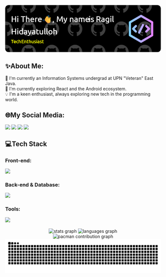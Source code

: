 <div align="center">
  <img src="./github-header-image.png" alt="Header">
</div>

## ✨About Me:
🏫 I'm currently an Information Systems undergrad at UPN "Veteran" East Java.<br>
🧠 I'm currently exploring React and the Android ecosystem.<br>
💡 I'm a keen enthusiast, always exploring new tech in the programming world.<br>

## 🌐My Social Media:
<p align="left" gap="25">
    <a href="https://instagram.com/ragilhidayah_/"><img src="https://skillicons.dev/icons?i=instagram"></a>
    <a href="https://linkedin.com/in/ragilhidayah"><img src="https://skillicons.dev/icons?i=linkedin"></a>
    <a href="https://github.com/NemesisID"><img src="https://skillicons.dev/icons?i=github"></a>
    <a href="mailto:ragilhidayah1990@gmail.com"><img src="https://skillicons.dev/icons?i=gmail"></a>
</p>

## 💻Tech Stack

<div margin-bottom:"5px">
    <h3>Front-end:</h3>
    <img src="https://skillicons.dev/icons?i=html,css,bootstrap,tailwind,npm,flutter">
</div>

<div gap-bottom: "5px">
    <h3>Back-end & Database:</h3>
    <img src="https://skillicons.dev/icons?i=laravel,nodejs,java,php,python,mysql,mongodb,sqlite">
</div>

<div gap-bottom: "5px">
    <h3>Tools:</h3>
    <img src="https://skillicons.dev/icons?i=vscode,visualstudio,figma,idea,notion,androidstudio,git,github">
</div>

<img src="https://user-images.githubusercontent.com/74038190/212284115-f47cd8ff-2ffb-4b04-b5bf-4d1c14c0247f.gif" width="900" height="3">

<div align="center">
  <img src="https://github-readme-stats.vercel.app/api?username=NemesisID&hide_title=false&hide_rank=false&show_icons=true&include_all_commits=true&count_private=true&disable_animations=false&theme=midnight-purple&locale=en&hide_border=false" height="150" alt="stats graph"  />
  <img src="https://github-readme-stats.vercel.app/api/top-langs?username=NemesisID&locale=en&hide_title=false&layout=compact&card_width=320&langs_count=5&theme=midnight-purple&hide_border=false" height="150" alt="languages graph"  /><br>
  <img alt="pacman contribution graph" src="https://raw.githubusercontent.com/NemesisID/NemesisID/output/pacman-contribution-graph-dark.svg">
  <img src="https://raw.githubusercontent.com/NemesisID/NemesisID/output/snake.svg" alt="Snake animation"/>
</div>


<img src="https://user-images.githubusercontent.com/74038190/212284115-f47cd8ff-2ffb-4b04-b5bf-4d1c14c0247f.gif" width="900" height="3">
